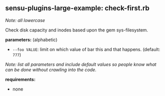 ## sensu-plugins-large-example: check-first.rb

*Note: all lowercase*

Check disk capacity and inodes based upon the gem sys-filesystem.

**parameters:** (alphabetic)

- `--foo VALUE`: limit on which value of bar this and that happens. (default: `777`)

*Note: list all parameters and include default values so people know what can be done without crawling into the code.*

**requirements:**

- none
